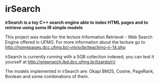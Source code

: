 irSearch
========

**irSearch is a toy C++ search engine able to index HTML pages and to retrieve using some IR simple models**

This project was made for the lecture Information Retrievel - Web Search Engine offered in UFMG. For more information about the lecture go to http://homepages.dcc.ufmg.br/~nivio/br/teaching-ri-14.php

irSearch is currently running with a 5GB collection indexed, you can test it yourself at http://greenwich.lbd.dcc.ufmg.br/lizardo/ri/

The models implemented in irSearch are: Okapi BM25, Cosine, PageRank, Boolean and some combinations of them.
